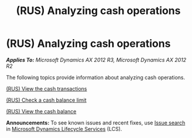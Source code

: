 ﻿---
title: (RUS) Analyzing cash operations
TOCTitle: (RUS) Analyzing cash operations
ms:assetid: 6a1eb55a-a518-4bc3-a474-2e1eb632fd9d
ms:mtpsurl: https://technet.microsoft.com/en-us/library/JJ678327(v=AX.60)
ms:contentKeyID: 49387558
ms.date: 04/18/2014
mtps_version: v=AX.60
---

# (RUS) Analyzing cash operations 


_**Applies To:** Microsoft Dynamics AX 2012 R3, Microsoft Dynamics AX 2012 R2_

The following topics provide information about analyzing cash operations.

[(RUS) View the cash transactions](rus-view-the-cash-transactions.md)

[(RUS) Check a cash balance limit](rus-check-a-cash-balance-limit.md)

[(RUS) View the cash balance](rus-view-the-cash-balance.md)

  
**Announcements:** To see known issues and recent fixes, use [Issue search](http://go.microsoft.com/fwlink/?linkid=389258) in [Microsoft Dynamics Lifecycle Services](http://go.microsoft.com/fwlink/?linkid=306505) (LCS).

